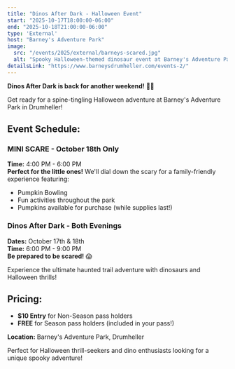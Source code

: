 ```yaml
---
title: "Dinos After Dark - Halloween Event"
start: "2025-10-17T18:00:00-06:00"
end: "2025-10-18T21:00:00-06:00"
type: 'External'
host: "Barney's Adventure Park"
image:
  src: "/events/2025/external/barneys-scared.jpg"
  alt: "Spooky Halloween-themed dinosaur event at Barney's Adventure Park"
detailsLink: "https://www.barneysdrumheller.com/events-2/"
---
```


**Dinos After Dark is back for another weekend!** 🦕👻

Get ready for a spine-tingling Halloween adventure at Barney's Adventure Park in Drumheller!

## Event Schedule:

### **MINI SCARE** - October 18th Only
**Time:** 4:00 PM - 6:00 PM  
**Perfect for the little ones!** We'll dial down the scary for a family-friendly experience featuring:
- Pumpkin Bowling
- Fun activities throughout the park
- Pumpkins available for purchase (while supplies last!)

### **Dinos After Dark** - Both Evenings
**Dates:** October 17th & 18th  
**Time:** 6:00 PM - 9:00 PM  
**Be prepared to be scared!** 😱

Experience the ultimate haunted trail adventure with dinosaurs and Halloween thrills!

## Pricing:
- **$10 Entry** for Non-Season pass holders
- **FREE** for Season pass holders (included in your pass!)

**Location:** Barney's Adventure Park, Drumheller  

Perfect for Halloween thrill-seekers and dino enthusiasts looking for a unique spooky adventure!